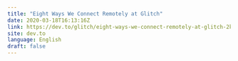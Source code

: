 ```yaml
---
title: "Eight Ways We Connect Remotely at Glitch"
date: 2020-03-18T16:13:16Z
link: https://dev.to/glitch/eight-ways-we-connect-remotely-at-glitch-2kho?utm_medium=RSS&utm_source=news.12bit.vn
site: dev.to
language: English
draft: false
---
```

